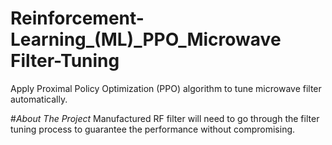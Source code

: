 # Reinforcement-Learning_(ML)_PPO_Microwave Filter-Tuning
Apply Proximal Policy Optimization (PPO) algorithm to tune microwave filter automatically.  

#_About The Project_
Manufactured RF filter will need to go through the filter tuning process to guarantee the performance without compromising. 


